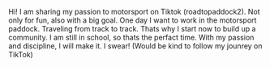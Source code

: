 Hi! I am sharing my passion to motorsport on Tiktok (roadtopaddock2). Not only for fun, also with a big goal. One day I want to work in the motorsport paddock. Traveling from track to track. Thats why I start now to build up a community. I am still in school, so thats the perfact time. With my passion and discipline, I will make it. I swear! (Would be kind to follow my jounrey on TikTok)

